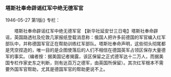 ### 塔斯社奉命辟谣红军中绝无德军官

1946-05-27
第1版()
专栏：

　　塔斯社奉命辟谣红军中绝无德军官
    【新华社延安廿三日电】塔斯社奉命辟谣，英国路透社及伦敦几家报纸登载消息称：俄国人把许多前德国的军官编入红军部队中，并称德国军官正在帮助训练红军部队。塔斯社奉命声明，这些彻头彻尾都是凭空捏造的，唯一目的是企图使落后的人们不相信在德国英军占领区保存大量德军的事实。（编者按：据美国记者揭露，该区保留之正式德军达十二万人，而据美国专栏作家史东之判断，则有达百万之德军，由英国所保留）。其次红军根本不需要外国军官帮助，尤其是德国军官的帮助更说不上。
